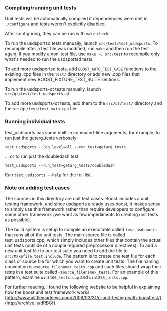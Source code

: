 ### Compiling/running unit tests

Unit tests will be automatically compiled if dependencies were met in `./configure`
and tests weren't explicitly disabled.

After configuring, they can be run with `make check`.

To run the usdsportsd tests manually, launch `src/test/test_usdsports`. To recompile
after a test file was modified, run `make` and then run the test again. If you
modify a non-test file, use `make -C src/test` to recompile only what's needed
to run the usdsportsd tests.

To add more usdsportsd tests, add `BOOST_AUTO_TEST_CASE` functions to the existing
.cpp files in the `test/` directory or add new .cpp files that
implement new BOOST_FIXTURE_TEST_SUITE sections.

To run the usdsports-qt tests manually, launch `src/qt/test/test_usdsports-qt`

To add more usdsports-qt tests, add them to the `src/qt/test/` directory and
the `src/qt/test/test_main.cpp` file.

### Running individual tests

test_usdsports has some built-in command-line arguments; for
example, to run just the getarg_tests verbosely:

    test_usdsports --log_level=all --run_test=getarg_tests

... or to run just the doubledash test:

    test_usdsports --run_test=getarg_tests/doubledash

Run `test_usdsports --help` for the full list.

### Note on adding test cases

The sources in this directory are unit test cases.  Boost includes a
unit testing framework, and since usdsports already uses boost, it makes
sense to simply use this framework rather than require developers to
configure some other framework (we want as few impediments to creating
unit tests as possible).

The build system is setup to compile an executable called `test_usdsports`
that runs all of the unit tests.  The main source file is called
test_usdsports.cpp, which simply includes other files that contain the
actual unit tests (outside of a couple required preprocessor
directives). To add a new unit test file to our test suite you need
to add the file to `src/Makefile.test.include`. The pattern is to
create one test file for each class or source file for which you want
to create unit tests.  The file naming convention is
`<source_filename>_tests.cpp` and such files should wrap their tests
in a test suite called `<source_filename>_tests`.  For an example of
this pattern, examine `uint160_tests.cpp` and `uint256_tests.cpp`.

For further reading, I found the following website to be helpful in
explaining how the boost unit test framework works:
[http://www.alittlemadness.com/2009/03/31/c-unit-testing-with-boosttest/](http://archive.is/dRBGf).
